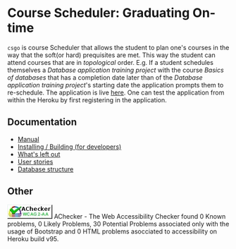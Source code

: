 # Course Scheduler: Graduating On-time
`csgo` is course Scheduler that allows the student to plan one's courses in the way that the soft(or hard) prequisites are met. This way the student can attend courses that are in *topological* order. E.g. If a student schedules themselves a _Database application training project_ with the course _Basics of databases_ that has a completion date later than of the _Database application training project_'s starting date the application prompts them to re-schedule.
The application is live [here](https://csgoplanner.herokuapp.com/). One can test the application from within the Heroku by first registering in the application.
## Documentation
* [Manual](https://github.com/akirataguchi115/csgo/blob/master/documentation/manual.md)
* [Installing / Building (for developers)](https://github.com/akirataguchi115/csgo/blob/master/documentation/installinstructions.md)
* [What's left out](https://github.com/akirataguchi115/csgo/blob/master/documentation/focus.md)
* [User stories](https://github.com/akirataguchi115/csgo/blob/master/documentation/userstories.md)
* [Database structure](https://github.com/akirataguchi115/csgo/blob/master/documentation/architecture.md)
## Other
![Achecker passed](https://github.com/akirataguchi115/csgo/blob/master/documentation/acheck.jpg)
AChecker - The Web Accessibility Checker found 0 Known problems, 0 Likely Problems, 30 Potential Problems associated only with the usage of Bootstrap and 0 HTML problems asocciated to accessibility on Heroku build v95.
